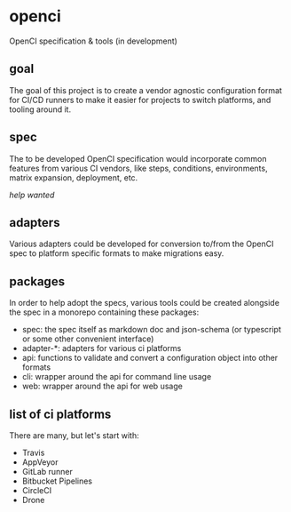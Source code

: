 # openci

OpenCI specification &amp; tools (in development)

## goal

The goal of this project is to create a vendor agnostic configuration format for CI/CD runners to make it easier for projects to switch platforms, and tooling around it.

## spec

The to be developed OpenCI specification would incorporate common features from various CI vendors, like steps, conditions, environments, matrix expansion, deployment, etc.

_help wanted_

## adapters

Various adapters could be developed for conversion to/from the OpenCI spec to platform specific formats to make migrations easy.

## packages

In order to help adopt the specs, various tools could be created alongside the spec in a monorepo containing these packages:

- spec: the spec itself as markdown doc and json-schema (or typescript or some other convenient interface)
- adapter-*: adapters for various ci platforms
- api: functions to validate and convert a configuration object into other formats
- cli: wrapper around the api for command line usage
- web: wrapper around the api for web usage

## list of ci platforms

There are many, but let's start with:

- Travis
- AppVeyor
- GitLab runner
- Bitbucket Pipelines
- CircleCI
- Drone
